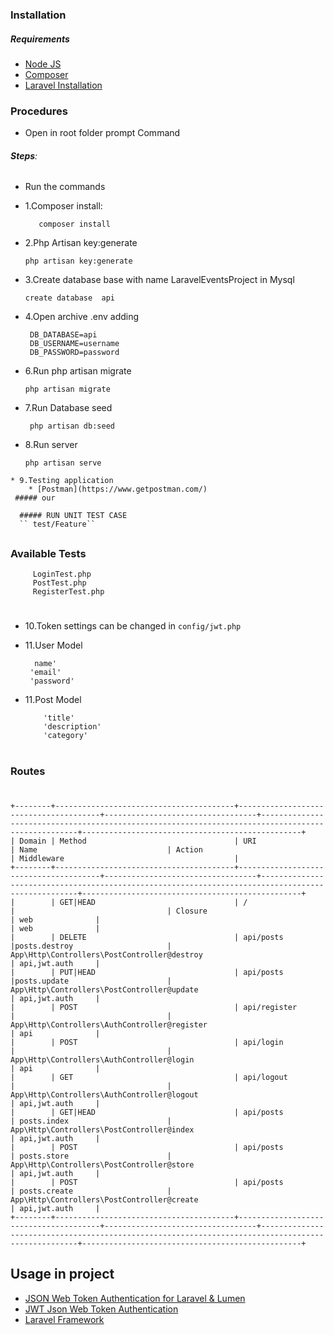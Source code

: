 ### Installation
   
   ##### Requirements
* [Node JS](https://nodejs.org/en/download/)  
* [Composer](https://getcomposer.org/)
* [Laravel Installation](https://laravel.com/docs/6.x#installation)


### Procedures

   * Open in root folder prompt Command 
  ###### **Steps**:
  * Run the commands 
  * 1.Composer install:
 
       ```
          composer install
       ```
   
   * 2.Php Artisan key:generate
     ```
     php artisan key:generate
     ```
   * 3.Create database base with name LaravelEventsProject in Mysql
      ```
      create database  api
      ```
      
   * 4.Open archive .env adding
       ```
        DB_DATABASE=api
        DB_USERNAME=username
        DB_PASSWORD=password
       ```
   * 6.Run php artisan migrate
      ```
      php artisan migrate
      ```
   * 7.Run Database seed 
     ```
      php artisan db:seed
     ```
      
   * 8.Run server
     ```
     php artisan serve
     ```
     
    * 9.Testing application
        * [Postman](https://www.getpostman.com/)
     ##### our
        
      ##### RUN UNIT TEST CASE
      `` test/Feature``
 ##
     
   ### Available Tests
         LoginTest.php
         PostTest.php
         RegisterTest.php
           

 
  #
  
      
  
  * 10.Token settings can be changed in ``config/jwt.php``
  
  * 11.User Model
      ```
        name'
       'email' 
       'password'
      ```
    
  * 11.Post Model
       ```
           'title'
           'description'
           'category'
       ```
#    
  ### Routes
#
  ```
  +--------+----------------------------------------+---------------------------------------+----------------------------------+---------------------------------------------------------------------------------------------------+-------------------------------------------------+
  | Domain | Method                                 | URI                                   | Name                             | Action                                                                                            | Middleware                                      |
  +--------+----------------------------------------+---------------------------------------+----------------------------------+---------------------------------------------------------------------------------------------------+-------------------------------------------------+
  |        | GET|HEAD                               | /                                     |                                  | Closure                                                                                           | web              |                                                                              | web              |                              
  |        | DELETE                                 | api/posts                             |posts.destroy                     | App\Http\Controllers\PostController@destroy                                                       | api,jwt.auth     |
  |        | PUT|HEAD                               | api/posts                             |posts.update                      | App\Http\Controllers\PostController@update                                                        | api,jwt.auth     |
  |        | POST                                   | api/register                          |                                  | App\Http\Controllers\AuthController@register                                                      | api              |
  |        | POST                                   | api/login                             |                                  | App\Http\Controllers\AuthController@login                                                         | api              |
  |        | GET                                    | api/logout                            |                                  | App\Http\Controllers\AuthController@logout                                                        | api,jwt.auth     |
  |        | GET|HEAD                               | api/posts                             | posts.index                      | App\Http\Controllers\PostController@index                                                         | api,jwt.auth     |
  |        | POST                                   | api/posts                             | posts.store                      | App\Http\Controllers\PostController@store                                                         | api,jwt.auth     |
  |        | POST                                   | api/posts                             | posts.create                     | App\Http\Controllers\PostController@create                                                        | api,jwt.auth     |
  +--------+----------------------------------------+---------------------------------------+----------------------------------+---------------------------------------------------------------------------------------------------+-------------------------------------------------+
  ```
   
  
  
  ## Usage in project 
  
  * [JSON Web Token Authentication for Laravel & Lumen](https://github.com/tymondesigns/jwt-auth)
  * [JWT Json Web Token Authentication](https://jwt.io/)
  * [Laravel Framework](https://laravel.com)
   
